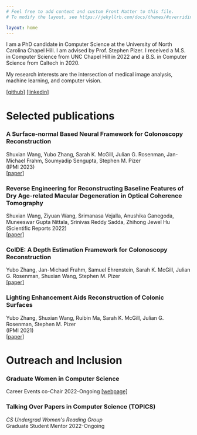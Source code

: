 ```yaml
---
# Feel free to add content and custom Front Matter to this file.
# To modify the layout, see https://jekyllrb.com/docs/themes/#overriding-theme-defaults

layout: home
---
```

I am a PhD candidate in Computer Science at the University of North Carolina Chapel Hill.
I am advised by Prof. Stephen Pizer. I received a M.S. in Computer Science from UNC Chapel Hill in 2022 and a B.S. in Computer Science from Caltech in 2020.

My research interests are the intersection of medical image analysis, machine learning, and computer vision.

[[github]](https://github.com/sherry97)
[[linkedin]](https://www.linkedin.com/in/sherry-wang-70814b10b/)

# Selected publications
### A Surface-normal Based Neural Framework for Colonoscopy Reconstruction
Shuxian Wang, Yubo Zhang, Sarah K. McGill, Julian G. Rosenman, Jan-Michael Frahm, Soumyadip Sengupta, Stephen M. Pizer <br>
(IPMI 2023) <br>
[[paper]](https://arxiv.org/abs/2303.07264)

### Reverse Engineering for Reconstructing Baseline Features of Dry Age-related Macular Degeneration in Optical Coherence Tomography
Shuxian Wang, Ziyuan Wang, Srimanasa Vejalla, Anushika Ganegoda, Muneeswar Gupta Nittala, Srinivas Reddy Sadda, Zhihong Jewel Hu <br>
(Scientific Reports 2022) <br>
[[paper]](https://www.nature.com/articles/s41598-022-27140-8)

### ColDE: A Depth Estimation Framework for Colonoscopy Reconstruction
Yubo Zhang, Jan-Michael Frahm, Samuel Ehrenstein, Sarah K. McGill, Julian G. Rosenman, Shuxian Wang, Stephen M. Pizer <br>
[[paper]](https://arxiv.org/abs/2111.10371)

### Lighting Enhancement Aids Reconstruction of Colonic Surfaces
Yubo Zhang, Shuxian Wang, Ruibin Ma, Sarah K. McGill, Julian G. Rosenman, Stephen M. Pizer <br>
(IPMI 2021) <br>
[[paper]](https://arxiv.org/abs/2103.10310)

# Outreach and Inclusion
### Graduate Women in Computer Science
Career Events co-Chair 2022-Ongoing
[[webpage]](https://cs.unc.edu/experience/cs-clubs/gwics/)

### Talking Over Papers in Computer Science (TOPICS)
*CS Undergrad Women's Reading Group <br>*
Graduate Student Mentor 2022-Ongoing
